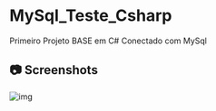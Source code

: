 # MySql_Teste_Csharp

Primeiro Projeto BASE em C# Conectado com MySql

## 📷 Screenshots
![img](https://cdn.discordapp.com/attachments/889233196091342920/957315818658594956/unknown.png)
